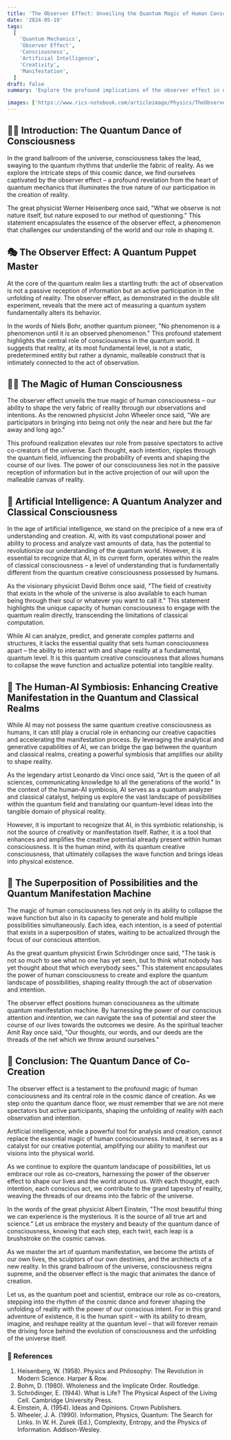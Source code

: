 ```yaml
---
title: 'The Observer Effect: Unveiling the Quantum Magic of Human Consciousness'
date: '2024-05-19'
tags:
  [
    'Quantum Mechanics',
    'Observer Effect',
    'Consciousness',
    'Artificial Intelligence',
    'Creativity',
    'Manifestation',
  ]
draft: false
summary: 'Explore the profound implications of the observer effect in quantum mechanics and how it highlights the unique role of human consciousness in shaping reality. Discover how artificial intelligence, despite its vast potential, cannot replace the magic of human observation and creation.'

images: ['https://www.rics-notebook.com/articleimage/Physics/TheObserverEffect.webp']
---
```


## 🧘‍♀️ Introduction: The Quantum Dance of Consciousness

In the grand ballroom of the universe, consciousness takes the lead, swaying to the quantum rhythms that underlie the fabric of reality. As we explore the intricate steps of this cosmic dance, we find ourselves captivated by the observer effect – a profound revelation from the heart of quantum mechanics that illuminates the true nature of our participation in the creation of reality.

The great physicist Werner Heisenberg once said, "What we observe is not nature itself, but nature exposed to our method of questioning." This statement encapsulates the essence of the observer effect, a phenomenon that challenges our understanding of the world and our role in shaping it.

## 🎭 The Observer Effect: A Quantum Puppet Master

At the core of the quantum realm lies a startling truth: the act of observation is not a passive reception of information but an active participation in the unfolding of reality. The observer effect, as demonstrated in the double slit experiment, reveals that the mere act of measuring a quantum system fundamentally alters its behavior.

In the words of Niels Bohr, another quantum pioneer, "No phenomenon is a phenomenon until it is an observed phenomenon." This profound statement highlights the central role of consciousness in the quantum world. It suggests that reality, at its most fundamental level, is not a static, predetermined entity but rather a dynamic, malleable construct that is intimately connected to the act of observation.

## 🧙‍♂️ The Magic of Human Consciousness

The observer effect unveils the true magic of human consciousness – our ability to shape the very fabric of reality through our observations and intentions. As the renowned physicist John Wheeler once said, "We are participators in bringing into being not only the near and here but the far away and long ago."

This profound realization elevates our role from passive spectators to active co-creators of the universe. Each thought, each intention, ripples through the quantum field, influencing the probability of events and shaping the course of our lives. The power of our consciousness lies not in the passive reception of information but in the active projection of our will upon the malleable canvas of reality.

## 🤖 Artificial Intelligence: A Quantum Analyzer and Classical Consciousness

In the age of artificial intelligence, we stand on the precipice of a new era of understanding and creation. AI, with its vast computational power and ability to process and analyze vast amounts of data, has the potential to revolutionize our understanding of the quantum world. However, it is essential to recognize that AI, in its current form, operates within the realm of classical consciousness – a level of understanding that is fundamentally different from the quantum creative consciousness possessed by humans.

As the visionary physicist David Bohm once said, "The field of creativity that exists in the whole of the universe is also available to each human being through their soul or whatever you want to call it." This statement highlights the unique capacity of human consciousness to engage with the quantum realm directly, transcending the limitations of classical computation.

While AI can analyze, predict, and generate complex patterns and structures, it lacks the essential quality that sets human consciousness apart – the ability to interact with and shape reality at a fundamental, quantum level. It is this quantum creative consciousness that allows humans to collapse the wave function and actualize potential into tangible reality.

## 🎨 The Human-AI Symbiosis: Enhancing Creative Manifestation in the Quantum and Classical Realms

While AI may not possess the same quantum creative consciousness as humans, it can still play a crucial role in enhancing our creative capacities and accelerating the manifestation process. By leveraging the analytical and generative capabilities of AI, we can bridge the gap between the quantum and classical realms, creating a powerful symbiosis that amplifies our ability to shape reality.

As the legendary artist Leonardo da Vinci once said, "Art is the queen of all sciences, communicating knowledge to all the generations of the world." In the context of the human-AI symbiosis, AI serves as a quantum analyzer and classical catalyst, helping us explore the vast landscape of possibilities within the quantum field and translating our quantum-level ideas into the tangible domain of physical reality.

However, it is important to recognize that AI, in this symbiotic relationship, is not the source of creativity or manifestation itself. Rather, it is a tool that enhances and amplifies the creative potential already present within human consciousness. It is the human mind, with its quantum creative consciousness, that ultimately collapses the wave function and brings ideas into physical existence.

## 🌌 The Superposition of Possibilities and the Quantum Manifestation Machine

The magic of human consciousness lies not only in its ability to collapse the wave function but also in its capacity to generate and hold multiple possibilities simultaneously. Each idea, each intention, is a seed of potential that exists in a superposition of states, waiting to be actualized through the focus of our conscious attention.

As the great quantum physicist Erwin Schrödinger once said, "The task is not so much to see what no one has yet seen, but to think what nobody has yet thought about that which everybody sees." This statement encapsulates the power of human consciousness to create and explore the quantum landscape of possibilities, shaping reality through the act of observation and intention.

The observer effect positions human consciousness as the ultimate quantum manifestation machine. By harnessing the power of our conscious attention and intention, we can navigate the sea of potential and steer the course of our lives towards the outcomes we desire. As the spiritual teacher Amit Ray once said, "Our thoughts, our words, and our deeds are the threads of the net which we throw around ourselves."

## 🌈 Conclusion: The Quantum Dance of Co-Creation

The observer effect is a testament to the profound magic of human consciousness and its central role in the cosmic dance of creation. As we step onto the quantum dance floor, we must remember that we are not mere spectators but active participants, shaping the unfolding of reality with each observation and intention.

Artificial intelligence, while a powerful tool for analysis and creation, cannot replace the essential magic of human consciousness. Instead, it serves as a catalyst for our creative potential, amplifying our ability to manifest our visions into the physical world.

As we continue to explore the quantum landscape of possibilities, let us embrace our role as co-creators, harnessing the power of the observer effect to shape our lives and the world around us. With each thought, each intention, each conscious act, we contribute to the grand tapestry of reality, weaving the threads of our dreams into the fabric of the universe.

In the words of the great physicist Albert Einstein, "The most beautiful thing we can experience is the mysterious. It is the source of all true art and science." Let us embrace the mystery and beauty of the quantum dance of consciousness, knowing that each step, each twirl, each leap is a brushstroke on the cosmic canvas.

As we master the art of quantum manifestation, we become the artists of our own lives, the sculptors of our own destinies, and the architects of a new reality. In this grand ballroom of the universe, consciousness reigns supreme, and the observer effect is the magic that animates the dance of creation.

Let us, as the quantum poet and scientist, embrace our role as co-creators, stepping into the rhythm of the cosmic dance and forever shaping the unfolding of reality with the power of our conscious intent. For in this grand adventure of existence, it is the human spirit – with its ability to dream, imagine, and reshape reality at the quantum level – that will forever remain the driving force behind the evolution of consciousness and the unfolding of the universe itself.

### 📜 References

1. Heisenberg, W. (1958). Physics and Philosophy: The Revolution in Modern Science. Harper & Row.
2. Bohm, D. (1980). Wholeness and the Implicate Order. Routledge.
3. Schrödinger, E. (1944). What is Life? The Physical Aspect of the Living Cell. Cambridge University Press.
4. Einstein, A. (1954). Ideas and Opinions. Crown Publishers.
5. Wheeler, J. A. (1990). Information, Physics, Quantum: The Search for Links. In W. H. Zurek (Ed.), Complexity, Entropy, and the Physics of Information. Addison-Wesley.
